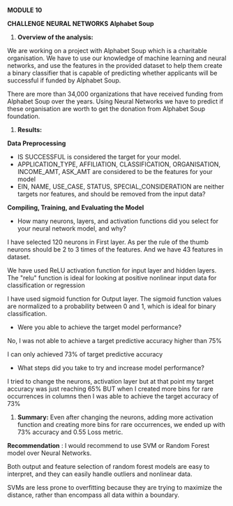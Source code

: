 **MODULE 10**

**CHALLENGE**
**NEURAL NETWORKS**
**Alphabet Soup**

1. **Overview of the analysis:**

We are working on a project with Alphabet Soup which is a charitable organisation. We have to use our knowledge of machine learning and neural networks, and use the features in the provided dataset to help them create a binary classifier that is capable of predicting whether applicants will be successful if funded by Alphabet Soup.

There are more than 34,000 organizations that have received funding from Alphabet Soup over the years. Using Neural Networks we have to predict if these organisation are worth to get the donation from Alphabet Soup foundation.

1. **Results:**

**Data Preprocessing**

  - IS SUCCESSFUL is considered the target for your model.
  - APPLICATION\_TYPE, AFFILIATION, CLASSIFICATION, ORGANISATION, INCOME\_AMT, ASK\_AMT are considered to be the features for your model
  - EIN, NAME, USE\_CASE, STATUS, SPECIAL\_CONSIDERATION are neither targets nor features, and should be removed from the input data?

**Compiling, Training, and Evaluating the Model**

  - How many neurons, layers, and activation functions did you select for your neural network model, and why?

I have selected 120 neurons in First layer. As per the rule of the thumb neurons should be 2 to 3 times of the features. And we have 43 features in dataset.

We have used ReLU activation function for input layer and hidden layers. The &quot;relu&quot; function is ideal for looking at positive nonlinear input data for classification or regression

I have used sigmoid function for Output layer. The sigmoid function values are normalized to a probability between 0 and 1, which is ideal for binary classification.

  - Were you able to achieve the target model performance?

No, I was not able to achieve a target predictive accuracy higher than 75%

I can only achieved 73% of target predictive accuracy

  - What steps did you take to try and increase model performance?

I tried to change the neurons, activation layer but at that point my target accuracy was just reaching 65% BUT when I created more bins for rare occurrences in columns then I was able to achieve the target accuracy of 73%

1. **Summary:**  Even after changing the neurons, adding more activation function and creating more bins for rare occurrences, we ended up with 73% accuracy and 0.55 Loss metric.

**Recommendation** : I would recommend to use SVM or Random Forest model over Neural Networks.

Both output and feature selection of random forest models are easy to interpret, and they can easily handle outliers and nonlinear data.

SVMs are less prone to overfitting because they are trying to maximize the distance, rather than encompass all data within a boundary.

